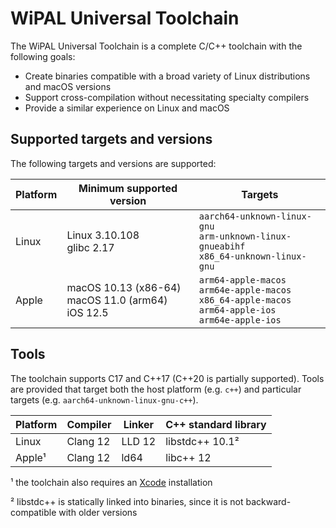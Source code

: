 # WiPAL Universal Toolchain

The WiPAL Universal Toolchain is a complete C/C++ toolchain with the following goals:
* Create binaries compatible with a broad variety of Linux distributions and macOS versions
* Support cross-compilation without necessitating specialty compilers
* Provide a similar experience on Linux and macOS

## Supported targets and versions

The following targets and versions are supported:

| Platform    | Minimum supported version | Targets |
| ----------- | ------------------------- |---------|
| Linux       | Linux 3.10.108<br>glibc 2.17 | `aarch64-unknown-linux-gnu`<br>`arm-unknown-linux-gnueabihf`<br>`x86_64-unknown-linux-gnu`|
| Apple       | macOS 10.13 (x86-64)<br> macOS 11.0 (arm64)<br>iOS 12.5 | `arm64-apple-macos`<br>`arm64e-apple-macos`<br>`x86_64-apple-macos`<br>`arm64-apple-ios`<br>`arm64e-apple-ios`

## Tools

The toolchain supports C17 and C++17 (C++20 is partially supported).
Tools are provided that target both the host platform (e.g. `c++`) and particular targets (e.g. `aarch64-unknown-linux-gnu-c++`).

| Platform | Compiler | Linker | C++ standard library |
|----------|----------|--------|----------------------|
| Linux    | Clang 12 | LLD 12 | libstdc++ 10.1²      |
| Apple¹   | Clang 12 | ld64   | libc++ 12            |

¹ the toolchain also requires an [Xcode](https://developer.apple.com/xcode/) installation

² libstdc++ is statically linked into binaries, since it is not backward-compatible with older versions
